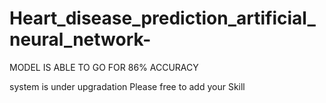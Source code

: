 # Heart_disease_prediction_artificial_neural_network-

MODEL IS ABLE TO GO FOR 86% ACCURACY 

system is under upgradation
Please free to add your Skill

